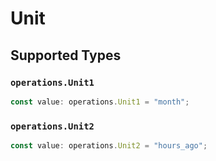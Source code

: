 # Unit


## Supported Types

### `operations.Unit1`

```typescript
const value: operations.Unit1 = "month";
```

### `operations.Unit2`

```typescript
const value: operations.Unit2 = "hours_ago";
```

